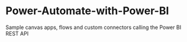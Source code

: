 # Power-Automate-with-Power-BI
Sample canvas apps, flows and custom connectors calling the Power BI REST API
